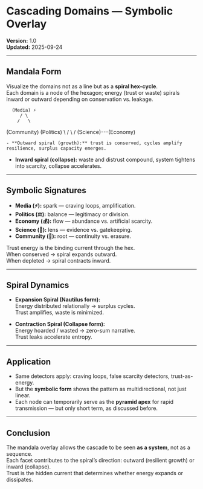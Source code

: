 # Cascading Domains — Symbolic Overlay

**Version:** 1.0  
**Updated:** 2025-09-24  

---

## Mandala Form

Visualize the domains not as a line but as a **spiral hex-cycle**.  
Each domain is a node of the hexagon; energy (trust or waste) spirals inward or outward depending on conservation vs. leakage.  

      (Media) ⚡
         / \
        /   \
(Community)   (Politics)
       \       /
        \     /
     (Science)---(Economy)

    - **Outward spiral (growth):** trust is conserved, cycles amplify resilience, surplus capacity emerges.  
- **Inward spiral (collapse):** waste and distrust compound, system tightens into scarcity, collapse accelerates.  

---

## Symbolic Signatures

- **Media (⚡):** spark — craving loops, amplification.  
- **Politics (⚖️):** balance — legitimacy or division.  
- **Economy (💰):** flow — abundance vs. artificial scarcity.  
- **Science (🔬):** lens — evidence vs. gatekeeping.  
- **Community (🌱):** root — continuity vs. erasure.  

Trust energy is the binding current through the hex.  
When conserved → spiral expands outward.  
When depleted → spiral contracts inward.  

---

## Spiral Dynamics

- **Expansion Spiral (Nautilus form):**  
  Energy distributed relationally → surplus cycles.  
  Trust amplifies, waste is minimized.  

- **Contraction Spiral (Collapse form):**  
  Energy hoarded / wasted → zero-sum narrative.  
  Trust leaks accelerate entropy.  

---

## Application

- Same detectors apply: craving loops, false scarcity detectors, trust-as-energy.  
- But the **symbolic form** shows the pattern as multidirectional, not just linear.  
- Each node can temporarily serve as the **pyramid apex** for rapid transmission — but only short term, as discussed before.  

---

## Conclusion

The mandala overlay allows the cascade to be seen **as a system**, not as a sequence.  
Each facet contributes to the spiral’s direction: outward (resilient growth) or inward (collapse).  
Trust is the hidden current that determines whether energy expands or dissipates.  

